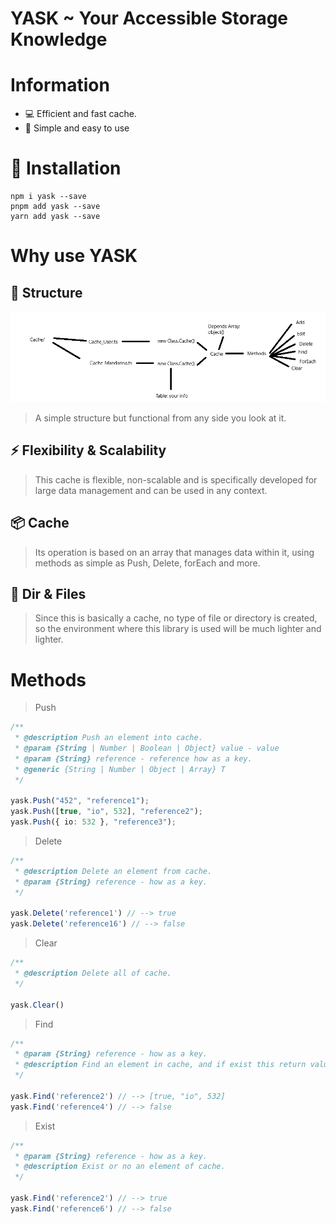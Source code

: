# YASK ~ Your Accessible Storage Knowledge

# Information

- 💻 Efficient and fast cache.
- 🦋 Simple and easy to use

# 🔧 Installation

```
npm i yask --save
pnpm add yask --save
yarn add yask --save
```

# Why use YASK

## 📌 Structure

![Alt text](docs/image.png)

> A simple structure but functional from any side you look at it.

## ⚡ Flexibility & Scalability

> This cache is flexible, non-scalable and is specifically developed for large data management and can be used in any context.

## 📦 Cache

> Its operation is based on an array that manages data within it, using methods as simple as Push, Delete, forEach and more.
## 📁 Dir & Files
> Since this is basically a cache, no type of file or directory is created, so the environment where this library is used will be much lighter and lighter.

# Methods
> Push
```ts
/**
 * @description Push an element into cache.
 * @param {String | Number | Boolean | Object} value - value
 * @param {String} reference - reference how as a key.
 * @generic {String | Number | Object | Array} T
 */

yask.Push("452", "reference1");
yask.Push([true, "io", 532], "reference2");
yask.Push({ io: 532 }, "reference3");
```
> Delete
```ts
/**
 * @description Delete an element from cache.
 * @param {String} reference - how as a key.
 */

yask.Delete('reference1') // --> true
yask.Delete('reference16') // --> false
```
> Clear
```ts
/**
 * @description Delete all of cache.
 */

yask.Clear()
```
> Find
```ts
/**
 * @param {String} reference - how as a key.
 * @description Find an element in cache, and if exist this return value.
 */

yask.Find('reference2') // --> [true, "io", 532]
yask.Find('reference4') // --> false
```
> Exist
```ts
/**
 * @param {String} reference - how as a key.
 * @description Exist or no an element of cache.
 */

yask.Find('reference2') // --> true
yask.Find('reference6') // --> false
```